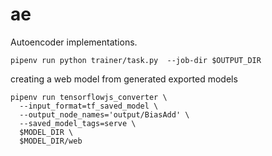 # ae

Autoencoder implementations.

```
pipenv run python trainer/task.py  --job-dir $OUTPUT_DIR
```

creating a web model from generated exported models

```
pipenv run tensorflowjs_converter \
  --input_format=tf_saved_model \
  --output_node_names='output/BiasAdd' \
  --saved_model_tags=serve \
  $MODEL_DIR \
  $MODEL_DIR/web
```
